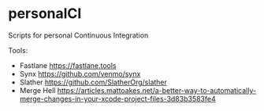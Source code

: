 # personalCI
Scripts for personal Continuous Integration

Tools:
- Fastlane https://fastlane.tools
- Synx https://github.com/venmo/synx
- Slather https://github.com/SlatherOrg/slather
- Merge Hell https://articles.mattoakes.net/a-better-way-to-automatically-merge-changes-in-your-xcode-project-files-3d83b3583fe4 
